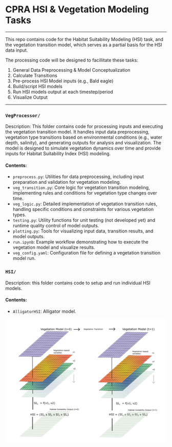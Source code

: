 # CPRA HSI & Vegetation Modeling Tasks
___
This repo contains code for the Habitat Suitability Modeling (HSI) task, and the vegetation transition model, which serves as a partial basis for the HSI data input.

The processing code will be designed to facillitate these tasks:

1. General Data Preprocessing & Model Conceptualization
2. Calculate Transitions
3. Pre-process HSI Model inputs (e.g., Bald eagle)
4. Build/script HSI models 
5. Run HSI models output at each timestep/period
6. Visualize Output

___
### `VegProcessor/`
Description: This folder contains code for processing inputs and executing the vegetation transition model. It handles input data preprocessing, vegetation type transitions based on environmental conditions (e.g., water depth, salinity), and generating outputs for analysis and visualization. The model is designed to simulate vegetation dynamics over time and provide inputs for Habitat Suitability Index (HSI) modeling.

#### Contents:
- `preprocess.py`: Utilities for data preprocessing, including input preparation and validation for vegetation modeling.
- `veg_transition.py`: Core logic for vegetation transition modeling, implementing rules and conditions for vegetation type changes over time.
- `veg_logic.py`: Detailed implementation of vegetation transition rules, handling specific conditions and constraints for various vegetation types.
- `testing.py`: Utility functions for unit testing (not developed yet) and runtime quality control of model outputs.
- `plotting.py`: Tools for visualizing input data, transition results, and model outputs.
- `run.ipynb`: Example workflow demonstrating how to execute the vegetation model and visualize results.
- `veg_config.yaml`: Configuration file for defining a vegetation transition model run.



### `HSI/`
Description: this folder contains code to setup and run individual HSI models.
#### Contents:
- `AlligatorHSI`: Alligator model.


![alt text](VegProcessor/hsi_model_diagram_export.png)

